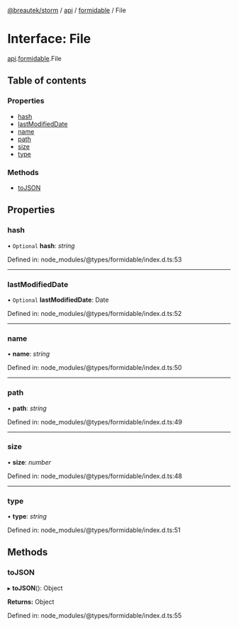 [@breautek/storm](../README.md) / [api](../modules/api.md) / [formidable](../modules/api.formidable.md) / File

# Interface: File

[api](../modules/api.md).[formidable](../modules/api.formidable.md).File

## Table of contents

### Properties

- [hash](api.formidable.file.md#hash)
- [lastModifiedDate](api.formidable.file.md#lastmodifieddate)
- [name](api.formidable.file.md#name)
- [path](api.formidable.file.md#path)
- [size](api.formidable.file.md#size)
- [type](api.formidable.file.md#type)

### Methods

- [toJSON](api.formidable.file.md#tojson)

## Properties

### hash

• `Optional` **hash**: *string*

Defined in: node_modules/@types/formidable/index.d.ts:53

___

### lastModifiedDate

• `Optional` **lastModifiedDate**: Date

Defined in: node_modules/@types/formidable/index.d.ts:52

___

### name

• **name**: *string*

Defined in: node_modules/@types/formidable/index.d.ts:50

___

### path

• **path**: *string*

Defined in: node_modules/@types/formidable/index.d.ts:49

___

### size

• **size**: *number*

Defined in: node_modules/@types/formidable/index.d.ts:48

___

### type

• **type**: *string*

Defined in: node_modules/@types/formidable/index.d.ts:51

## Methods

### toJSON

▸ **toJSON**(): Object

**Returns:** Object

Defined in: node_modules/@types/formidable/index.d.ts:55
